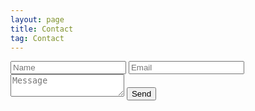 ```yaml
---
layout: page
title: Contact
tag: Contact
---
```

<div class="contact">

<form id="contactform" method="POST">
    <input type="text" name="name" placeholder="Name">
    <input type="email" name="_replyto" placeholder="Email">
    <input type="hidden" name="_subject" value="Portfolio Contact" />
    <textarea name="message" placeholder="Message"></textarea>
    <input type="text" name="_gotcha" style="display:none" />
    <input type="submit" value="Send">
</form>
<script>
    var contactform =  document.getElementById('contactform');
    contactform.setAttribute('action', '//formspree.io/' + 't' + 'wa' + 're' + '41' + '94' + '@' + 'gmail' + '.' + 'com');
</script>

</div>
